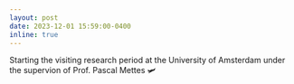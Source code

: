 ```yaml
---
layout: post
date: 2023-12-01 15:59:00-0400
inline: true
---
```


Starting the visiting research period at the University of Amsterdam under the supervion of Prof. Pascal Mettes 🛩️